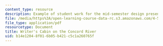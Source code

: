 ```yaml
---
content_type: resource
description: Example of student work for the mid-semester design presentation.
file: /media/https%3A/open-learning-course-data-rc.s3.amazonaws.com/4-500-introduction-to-design-computing-fall-2008/b14e12048f016b05b421c5c1a260765f_assn4a_9.pdf
file_type: application/pdf
resourcetype: Document
title: Writer's Cabin on the Concord River
uid: b14e1204-8f01-6b05-b421-c5c1a260765f
---
```

